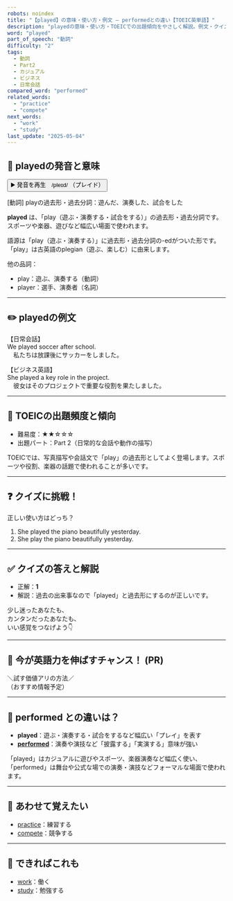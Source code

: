 ```yaml
---
robots: noindex
title: "【played】の意味・使い方・例文 ― performedとの違い【TOEIC英単語】"
description: "playedの意味・使い方・TOEICでの出題傾向をやさしく解説。例文・クイズ付きでperformedとの違いもわかりやすく学べます。"
word: "played"
part_of_speech: "動詞"
difficulty: "2"
tags:
  - 動詞
  - Part2
  - カジュアル
  - ビジネス
  - 日常会話
compared_word: "performed"
related_words:
  - "practice"
  - "compete"
next_words:
  - "work"
  - "study"
last_update: "2025-05-04"
---
```


## 🔰 playedの発音と意味

<button class="play-audio" onclick="playTTS('played')">
  <span class="play-audio-main">
    ▶️ 発音を再生　/pleɪd/
  </span>
  <span class="play-audio-sub">
    （プレイド）
  </span>
</button>

[動詞] playの過去形・過去分詞：遊んだ、演奏した、試合をした

**played** は、「play（遊ぶ・演奏する・試合をする）」の過去形・過去分詞です。  
スポーツや楽器、遊びなど幅広い場面で使われます。

語源は「play（遊ぶ・演奏する）」に過去形・過去分詞の-edがついた形です。  
「play」は古英語のplegian（遊ぶ、楽しむ）に由来します。

他の品詞：  
- play：遊ぶ、演奏する（動詞）
- player：選手、演奏者（名詞）

---

## ✏️ playedの例文

【日常会話】  
We played soccer after school.  
　私たちは放課後にサッカーをしました。

【ビジネス英語】  
She played a key role in the project.  
　彼女はそのプロジェクトで重要な役割を果たしました。

---

## 🎯 TOEICの出題頻度と傾向

- 難易度：★★☆☆☆
- 出題パート：Part 2（日常的な会話や動作の描写）

TOEICでは、写真描写や会話文で「play」の過去形としてよく登場します。スポーツや役割、楽器の話題で使われることが多いです。

---

## ❓ クイズに挑戦！

正しい使い方はどっち？

1. She played the piano beautifully yesterday.  
2. She play the piano beautifully yesterday.

---

## ✅ クイズの答えと解説

- 正解：**1**
- 解説：過去の出来事なので「played」と過去形にするのが正しいです。

少し迷ったあなたも、  
カンタンだったあなたも、  
いい感覚をつなげよう👇️

---

## 🚀 今が英語力を伸ばすチャンス！ (PR)

<div class="info-center">
＼試す価値アリの方法／<br>  
（おすすめ情報予定）
</div>

---

## 🤔  performed との違いは？

- **played**：遊ぶ・演奏する・試合をするなど幅広い「プレイ」を表す
- **[performed](/word/performed/)**：演奏や演技など「披露する」「実演する」意味が強い

「played」はカジュアルに遊びやスポーツ、楽器演奏など幅広く使い、「performed」は舞台や公式な場での演奏・演技などフォーマルな場面で使われます。

---

## 🧩 あわせて覚えたい

- [practice](/word/practice/)：練習する
- [compete](/word/compete/)：競争する

---

## 📖 できればこれも

- [work](/word/work/)：働く
- [study](/word/study/)：勉強する

<!-- cvid: aid21_bid19 -->
